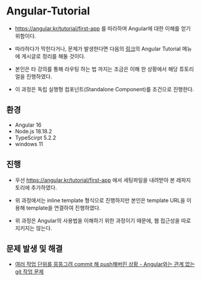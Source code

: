 # Angular-Tutorial
- https://angular.kr/tutorial/first-app 를 따라하며 Angular에 대한 이해를 얻기 위함이다.

- 따라하다가 막힌다거나, 문제가 발생한다면 다음의 [링크](https://blog.naver.com/smh1141)의 Angular Tutorial 메뉴에 게시글로 정리를 해둘 것이다.
- 본인은 타 강의를 통해 라우팅 하는 법 까지는 조금은 이해 한 상황에서 해당 튜토리얼을 진행하였다.
- 이 과정은 독립 실행형 컴포넌트(Standalone Component)를 조건으로 진행한다.
## 환경
- Angular 16
- Node.js 18.18.2
- TypeScirpt 5.2.2
- windows 11


## 진행
- 우선 https://angular.kr/tutorial/first-app 에서 세팅파일을 내려받아 본 레파지토리에 추가하였다. 

- 위 과정에서는 inline template 형식으로 진행하지만 본인은 template URL을 이용해 template을 연결하여 진행하였다.
- 위 과정은 Angular의 사용법을 이해하기 위한 과정이기 때문에, 웹 접근성을 따로 지키지는 않는다.

## 문제 발생 및 해결
- [여러 작업 단위를 뭉뚱그려 commit 해 push해버린 상황 - Angular와는 관계 없는 git 작업 문제](https://blog.naver.com/smh1141/223278235809)